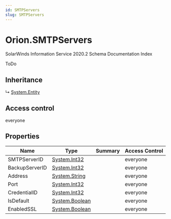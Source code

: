 ```yaml
---
id: SMTPServers
slug: SMTPServers
---
```


# Orion.SMTPServers

SolarWinds Information Service 2020.2 Schema Documentation Index

ToDo

## Inheritance

↳ [System.Entity](./../System/Entity)

## Access control

everyone

## Properties

| Name | Type | Summary | Access Control |
| ------ | ------ | ------ | ------ |
| SMTPServerID | [System.Int32](https://docs.microsoft.com/en-us/dotnet/api/system.int32) |  | everyone |
| BackupServerID | [System.Int32](https://docs.microsoft.com/en-us/dotnet/api/system.int32) |  | everyone |
| Address | [System.String](https://docs.microsoft.com/en-us/dotnet/api/system.string) |  | everyone |
| Port | [System.Int32](https://docs.microsoft.com/en-us/dotnet/api/system.int32) |  | everyone |
| CredentialID | [System.Int32](https://docs.microsoft.com/en-us/dotnet/api/system.int32) |  | everyone |
| IsDefault | [System.Boolean](https://docs.microsoft.com/en-us/dotnet/api/system.boolean) |  | everyone |
| EnabledSSL | [System.Boolean](https://docs.microsoft.com/en-us/dotnet/api/system.boolean) |  | everyone |

